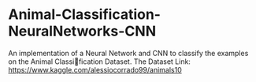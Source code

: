 # Animal-Classification-NeuralNetworks-CNN
An implementation of a Neural Network and CNN to classify the examples on the Animal Classification Dataset.
The Dataset Link: https://www.kaggle.com/alessiocorrado99/animals10
